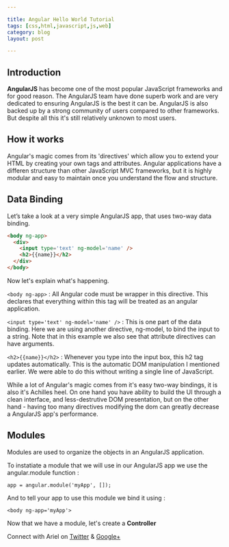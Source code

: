 ```yaml
---

title: Angular Hello World Tutorial
tags: [css,html,javascript,js,web]
category: blog
layout: post

---
```


## Introduction

__AngularJS__ has become one of the most popular JavaScript frameworks and for good reason. The AngularJS team have done superb work and are very dedicated to ensuring AngularJS is the best it can be. AngularJS is also backed up by a strong community of users compared to other frameworks. But despite all this it's still relatively unknown to most users.



## How it works

Angular's magic comes from its 'directives' which allow you to extend your HTML by creating your own tags and attributes. Angular applications have a differen structure than other JavaScript MVC frameworks, but it is highly modular and easy to maintain once you understand the flow and structure.

## Data Binding

Let’s take a look at a very simple AngularJS app, that uses two-way data binding.

``` html
<body ng-app>
  <div>
    <input type='text' ng-model='name' />
    <h2>{{name}}</h2>
  </div>
</body>
```

Now let's explain what's happening.

`<body ng-app>` : All Angular code must be wrapper in this directive. This declares that everything within this tag will be treated as an angular application.

`<input type='text' ng-model='name' />` : This is one part of the data binding. Here we are using another directive, ng-model, to bind the input to a string. Note that in this example we also see that attribute directives can have arguments.

`<h2>{{name}}</h2>` : Whenever you type into the input box, this h2 tag updates automatically. This is the automatic DOM manipulation I mentioned earlier. We were able to do this without writing a single line of JavaScript.

While a lot of Angular's magic comes from it's easy two-way bindings, it is also it's Achilles heel. On one hand you have ability to build the UI through a clean interface, and less-destrutive DOM presentation, but on the other hand - having too many directives modifying the dom can greatly decrease a AngularJS app's performance. 

## Modules

Modules are used to organize the objects in an AngularJS application.

To instatiate a module that we will use in our AngularJS app we use the angular.module function :

`app = angular.module('myApp', []);`

And to tell your app to use this module we bind it using :

`<body ng-app='myApp'>`

Now that we have a module, let's create a __Controller__

Connect with Ariel on [Twitter](https://twitter.com/yerariel) & <a rel="author" href="https://plus.google.com/+ArielSal"> Google+ </a>
